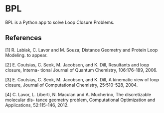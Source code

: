 # BPL
BPL is a Python app to solve Loop Closure Problems.

## References
[1] R. Labiak, C. Lavor and M. Souza; Distance Geometry and Protein Loop Modeling. to appear.

[2] E. Coutsias, C. Seok, M. Jacobson, and K. Dill, Resultants and loop closure, Interna-
tional Journal of Quantum Chemistry, 106:176-189, 2006.

[3] E. Coutsias, C. Seok, M. Jacobson, and K. Dill, A kinematic view of loop closure,
Journal of Computational Chemistry, 25:510-528, 2004.

[4] C. Lavor, L. Liberti, N. Maculan and A. Mucherino, The discretizable molecular dis-
tance geometry problem, Computational Optimization and Applications, 52:115-146, 2012.
